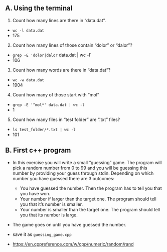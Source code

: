 ## A. Using the terminal

1. Count how many lines are there in “data.dat”.

- `wc -l data.dat`
- 175

2. Count how many lines of those contain “dolor” or “dalor”?

- `grep -E 'dolor|dalor` data.dat | wc -l`
- 106

3. Count how many words are there in “data.dat”?

- `wc -w data.dat`
- 1904

4. Count how many of those start with “mol”

- `grep -E '^mol*' data.dat | wc -l`
- 1

5. Count how many files in “test folder” are “.txt” files?

- `ls test_folder/*.txt | wc -l`
- 101

## B. First c++ program

- In this exercise you will write a small “guessing” game. The program will pick a random number from 0 to 99 and you will be guessing this number by providing your guess through stdin. Depending on which number you have guessed there are 3 outcomes:

  - You have guessed the number. Then the program has to tell you that you have won.
  - Your number if larger than the target one. The program should tell you that it’s number is smaller.
  - Your number is smaller than the target one. The program should tell you that its number is large.

- The game goes on until you have guessed the number.
- save it as `guessing_game.cpp`
- https://en.cppreference.com/w/cpp/numeric/random/rand
